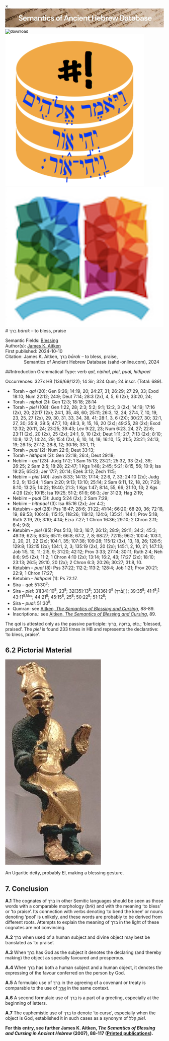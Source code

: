 <div id="modal" class="modal">
  <div class="modal-content">
    <span class="close">&times;</span>
    <div class="modal-body" id="modal-body"></div>
  </div>
</div><html><body><img id="banner" src="../../images/banners/banner.png" alt="banner" /></body></html>

<div><input id="download" title="Download/print the document" type="image" onclick="print_document()" src="../../images/icons/download3.png" alt="download" /></div><div><a id="shebanq" title="Word in SHEBANQ" href="https://shebanq.ancient-data.org/hebrew/word?id=2BRKiv" target="_blank"><img src="../../images/icons/shebanq.png" alt="shebanq"></a></div><div><a id="ubs" title="Word in Semantic Dictionary of Biblical Hebrew" href="https://semanticdictionary.org/semdic.php?databaseType=SDBH&language=en&lemma=ברך&startPage=1" target="_blank"><img src="../../images/icons/ubs.png" alt="ubs"></a></div># ברך <i>bārak</i> – to bless, praise

Semantic Fields:
[Blessing](../semantic_fields/blessing.md)&nbsp;&nbsp;&nbsp;<br>Author(s):
[James K. Aitken](../contributors/james_k._aitken.md)<br>
First published: 2024-10-10<br>Citation: James K. Aitken, ברך <i>bārak</i> – to bless, praise, <br>                    &nbsp;&nbsp;&nbsp;&nbsp;&nbsp;&nbsp;&nbsp;&nbsp;&nbsp;&nbsp;&nbsp;&nbsp;&nbsp;&nbsp;                    Semantics of Ancient Hebrew Database (sahd-online.com), 2024



##Introduction
Grammatical Type: verb <i>qal</i>, <i>niphal</i>, <i>piel</i>, <i>pual</i>, <i>hithpael</i>

Occurrences: 327x HB (136/69/122); 14 Sir; 324 Qum; 24 inscr. (Total: 689).

* Torah – <i>qal</i> (20):
Gen 9:26; 14:19, 20; 24:27, 31; 26:29; 27:29, 33; Exod 18:10; Num 22:12; 24:9; Deut 7:14; 28:3 (2x), 4, 5, 6 (2x); 33:20, 24;
* Torah – <i>niphal</i> (3):
Gen 12:3; 18:18; 28:14
* Torah – <i>piel</i> (108):
Gen 1:22, 28; 2:3; 5:2; 9:1; 12:2, 3 (2x); 14:19; 17:16 (2x), 20; 22:17 (2x); 24:1, 35, 48, 60; 25:11; 26:3, 12, 24; 27:4, 7, 10, 19, 23, 25, 27 (2x), 29, 30, 31, 33, 34, 38, 41; 28:1, 3, 6 (2X); 30:27, 30; 32:1, 27, 30; 35:9; 39:5; 47:7, 10; 48:3, 9, 15, 16, 20 (2x); 49:25, 28 (2x); Exod 12:32; 20:11, 24; 23:25; 39:43; Lev 9:22, 23; Num 6:23, 24, 27; 22:6; 23:11 (2x), 20 (2x), 25 (2x); 24:1, 9, 10 (2x); Deut 1:11; 2:7; 7:13 (2x); 8:10; 10:8; 12:7; 14:24, 29; 15:4 (2x), 6, 10, 14, 18; 16:10, 15; 21:5; 23:21; 24:13, 19; 26:15; 27:12; 28:8, 12; 30:16; 33:1, 11;
* Torah – <i>pual</i> (2):
Num 22:6; Deut 33:13;
* Torah – <i>hithpael</i> (3):
Gen 22:18; 26:4; Deut 29:18;
* Nebiim – <i>qal</i> (23):
Judg 17:2; 1 Sam 15:13; 23:21; 25:32, 33 (2x), 39; 26:25; 2 Sam 2:5; 18:28; 22:47; 1 Kgs 1:48; 2:45; 5:21; 8:15, 56; 10:9; Isa 19:25; 65:23; Jer 17:7; 20:14; Ezek 3:12; Zech 11:5;
* Nebiim – <i>piel</i> (40):
Josh 8:33; 14:13; 17:14; 22:6, 7, 33; 24:10 (2x); Judg 5:2, 9; 13:24; 1 Sam 2:20; 9:13; 13:10; 25:14; 2 Sam 6:11, 12, 18, 20; 7:29; 8:10; 13:25; 14:22; 19:40; 21:3; 1 Kgs 1:47; 8:14, 55, 66; 21:10, 13; 2 Kgs 4:29 (2x); 10:15; Isa 19:25; 51:2; 61:9; 66:3; Jer 31:23; Hag 2:19;
* Nebiim – <i>pual</i> (3):
Judg 5:24 (2x); 2 Sam 7:29;
* Nebiim – <i>hithpael</i> (3):
Isa 65:16 (2x); Jer 4:2;
* Ketubim – <i>qal</i> (28):
Pss 18:47; 28:6; 31:22; 41:14; 66:20; 68:20, 36; 72:18, 19; 89:53; 106:48; 115:15; 118:26; 119:12; 124:6; 135:21; 144:1; Prov 5:18; Ruth 2:19, 20; 3:10; 4:14; Ezra 7:27; 1 Chron 16:36; 29:10; 2 Chron 2:11; 6:4; 9:8; 
* Ketubim – <i>piel</i> (85):
Pss 5:13; 10:3; 16:7; 26:12; 28:9; 29:11; 34:2; 45:3; 49:19; 62:5; 63:5; 65:11; 66:8; 67:2, 7, 8; 68:27; 72:15; 96:2; 100:4; 103:1, 2, 20, 21, 22 (2x); 104:1, 35; 107:38; 109:28; 115:12 (3x), 13, 18, 26; 128:5; 129:8; 132:15 (2x); 134:1, 2, 3; 135:19 (2x), 20 (2x); 145:1, 2, 10, 21; 147:13; Job 1:5, 10, 11; 2:5, 9; 31:20; 42:12; Prov 3:33; 27:14; 30:11; Ruth 2:4; Neh 8:6; 9:5 (2x); 11:2; 1 Chron 4:10 (2x); 13:14; 16:2, 43; 17:27 (2x); 18:10; 23:13; 26:5; 29:10, 20 (2x); 2 Chron 6:3; 20:26; 30:27; 31:8, 10.
* Ketubim – <i>pual</i> (8):
Pss 37:22; 112:2; 113:2; 128:4; Job 1:21; Prov 20:21; 22:9; 1 Chron 17:27;
* Ketubim – <i>hithpael</i> (1):
Ps 72:17.
* Sira – <i>qal</i>: 51:30<sup><small>B</small></sup>;
* Sira – <i>piel</i>: 
31[34]:10<sup><small>B</small></sup>,
23<sup><small>B</small></sup>;
32[35]:13<sup><small>B</small></sup>;
33[36]:9<sup><small>E</small></sup> 
(<span dir="rtl"> ]ב֯רך</span>);
39:35<sup><small>B</small></sup>;
41:1<sup><small>B</small></sup>;<sup id="fnref:1"><a href="#footnote" data-toggle="modal" onclick="show_modal('fn:1')">1</a></sup>
43:11<sup><small>B,Mas</small></sup>;
44:21<sup><small>B</small></sup>;
45:15<sup><small>B</small></sup>,
25<sup><small>B</small></sup>;
50:22<sup><small>B</small></sup>;
51:12<sup><small>B</small></sup>;
* Sira – <i>pual</i>: 51:30<sup><small>B</small></sup>.
* Qumran: see <a href="/store/printed_publications/">Aitken, <i>The Semantics of Blessing and Cursing</i></a>, 88-89.
* Inscriptions.: see <a href="/store/printed_publications/">Aitken, <i>The Semantics of Blessing and Cursing</i></a>, 89. 

The <i>qal</i> is attested only as the passive participle:
<span dir="rtl">בָּרוּךְ</span>, 
<span dir="rtl">בְּרוּכָה</span>, etc.; ‘blessed, praised’.
The <i>piel</i> is found 233 times in HB and represents the declarative: ‘to bless, praise’.


## 6.2 Pictorial Material

![EL](../images/photos/EL.jpg)

An Ugaritic deity, probably El, making a blessing gesture.


## 7. Conclusion

<b>A.1</b> The cognates of <span dir="rtl">ברך</span> in other Semitic languages should be seen as those words with a comparable morphology (<i>brk</i>) and with the meaning ‘to bless’ or
‘to praise’. Its connection with verbs denoting
‘to bend the knee’ or nouns denoting
‘pool’ is unlikely, and these words are probably to be derived from different roots. Attempts to explain the meaning of <span dir="rtl">ברך</span>  in the light of these cognates are not convincing.

<b>A.2</b> <span dir="rtl">ברך</span> when used of a human subject and divine object may best be translated as ‘to praise’.

<b>A.3</b> When <span dir="rtl">ברך</span> has God as the subject it denotes the declaring (and thereby making) the object as specially favoured and prosperous.

<b>A.4</b> When <span dir="rtl">ברך</span> has both a human subject and a human object, it denotes the expressing of the favour conferred on the person by God.

<b>A.5</b> A formulaic use of <span dir="rtl">ברך</span> in the agreeing of a covenant or treaty is comparable to the use of 
<a href="/words/2-r-r"/><span dir="rtl" lang="he">ארר</span></a>
in the same context.

<b>A.6</b> A second formulaic use of <span dir="rtl">ברך</span> is a part of a greeting, especially at the beginning of letters.

<b>A.7</b>
The euphemistic use of <span dir="rtl">ברך</span> to denote ‘to curse’, especially when the object is God, established it in such cases as a synonym of <span dir="rtl">קלל</span> <i>piel</i>.


<b>For this entry, see further James K. Aitken, <i>The Semantics of Blessing and Cursing in Ancient Hebrew</i> (2007), 88-117 (<a href="/store/printed_publications/">Printed publications</a>).</b>

[^1]: <span dir="rtl">יברך</span> in B, <span dir="rtl">ז]כׄרׄךׄ</span>] in Mas.



